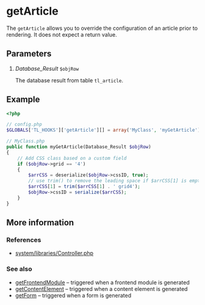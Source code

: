 # getArticle

The `getArticle` allows you to override the configuration of an article prior to
rendering. It does not expect a return value.


## Parameters

1. *Database_Result* `$objRow`

    The database result from table `tl_article`.


## Example

```php
<?php

// config.php
$GLOBALS['TL_HOOKS']['getArticle'][] = array('MyClass', 'myGetArticle');

// MyClass.php
public function myGetArticle(Database_Result $objRow)
{
    // Add CSS class based on a custom field
    if ($objRow->grid == '4')
    {
        $arrCSS = deserialize($objRow->cssID, true);
        // use trim() to remove the leading space if $arrCSS[1] is empty
        $arrCSS[1] = trim($arrCSS[1] . ' grid4');
        $objRow->cssID = serialize($arrCSS);
    }
}
```


## More information


### References

- [system/libraries/Controller.php](https://github.com/contao/core/blob/2.11.7/system/libraries/Controller.php#L432)


### See also

- [getFrontendModule](getFrontendModule.md) – triggered when a frontend module is generated
- [getContentElement](getContentElement.md) – triggered when a content element is generated
- [getForm](getForm.md) – triggered when a form is generated
